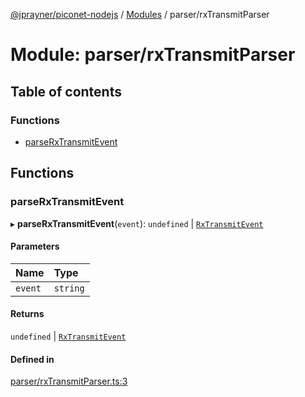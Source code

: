 [@jprayner/piconet-nodejs](../README.md) / [Modules](../modules.md) / parser/rxTransmitParser

# Module: parser/rxTransmitParser

## Table of contents

### Functions

- [parseRxTransmitEvent](parser_rxTransmitParser.md#parserxtransmitevent)

## Functions

### parseRxTransmitEvent

▸ **parseRxTransmitEvent**(`event`): `undefined` \| [`RxTransmitEvent`](../classes/types_rxTransmitEvent.RxTransmitEvent.md)

#### Parameters

| Name | Type |
| :------ | :------ |
| `event` | `string` |

#### Returns

`undefined` \| [`RxTransmitEvent`](../classes/types_rxTransmitEvent.RxTransmitEvent.md)

#### Defined in

[parser/rxTransmitParser.ts:3](https://github.com/jprayner/piconet/blob/81026b7/driver/nodejs/src/parser/rxTransmitParser.ts#L3)
